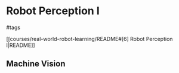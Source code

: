 # Robot Perception I

#tags

[[courses/real-world-robot-learning/README#[6] Robot Perception I|README]]

## Machine Vision
